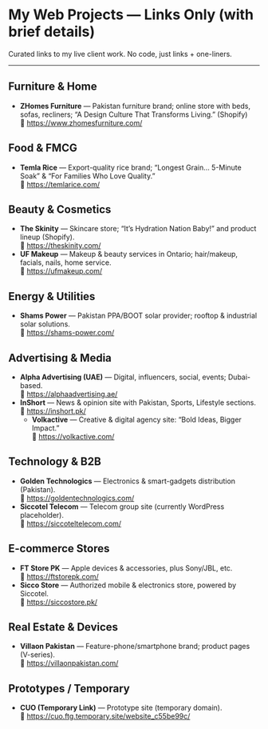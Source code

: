 # My Web Projects — Links Only (with brief details)

Curated links to my live client work. No code, just links + one-liners.




---

## Furniture & Home
- **ZHomes Furniture** — Pakistan furniture brand; online store with beds, sofas, recliners; “A Design Culture That Transforms Living.” (Shopify)  
  🔗 https://www.zhomesfurniture.com/  

## Food & FMCG
- **Temla Rice** — Export-quality rice brand; “Longest Grain… 5-Minute Soak” & “For Families Who Love Quality.”  
  🔗 https://temlarice.com/  
## Beauty & Cosmetics
- **The Skinity** — Skincare store; “It’s Hydration Nation Baby!” and product lineup (Shopify).  
  🔗 https://theskinity.com/ 
- **UF Makeup** — Makeup & beauty services in Ontario; hair/makeup, facials, nails, home service.  
  🔗 https://ufmakeup.com/ 

## Energy & Utilities
- **Shams Power** — Pakistan PPA/BOOT solar provider; rooftop & industrial solar solutions.  
  🔗 https://shams-power.com/  

## Advertising & Media
- **Alpha Advertising (UAE)** — Digital, influencers, social, events; Dubai-based.  
  🔗 https://alphaadvertising.ae/  
- **InShort** — News & opinion site with Pakistan, Sports, Lifestyle sections.  
  🔗 https://inshort.pk/
  - **Volkactive** — Creative & digital agency site: “Bold Ideas, Bigger Impact.”  
  🔗 https://volkactive.com/  

## Technology & B2B
- **Golden Technologics** — Electronics & smart-gadgets distribution (Pakistan).  
  🔗 https://goldentechnologics.com/  
- **Siccotel Telecom** — Telecom group site (currently WordPress placeholder).  
  🔗 https://siccoteltelecom.com/  

## E-commerce Stores
- **FT Store PK** — Apple devices & accessories, plus Sony/JBL, etc.  
  🔗 https://ftstorepk.com/  
- **Sicco Store** — Authorized mobile & electronics store, powered by Siccotel.  
  🔗 https://siccostore.pk/  

## Real Estate & Devices
- **Villaon Pakistan** — Feature-phone/smartphone brand; product pages (V-series).  
  🔗 https://villaonpakistan.com/ 

## Prototypes / Temporary
- **CUO (Temporary Link)** — Prototype site (temporary domain).  
  🔗 https://cuo.ftg.temporary.site/website_c55be99c/
